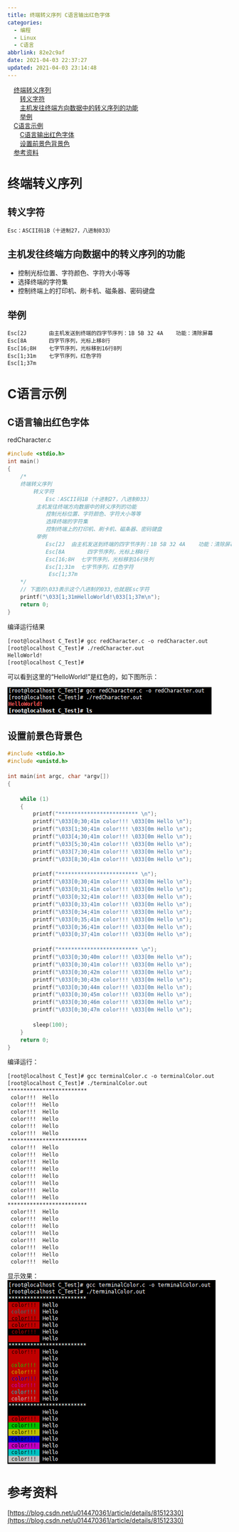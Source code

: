 ```yaml
---
title: 终端转义序列 C语言输出红色字体
categories: 
  - 编程
  - Linux
  - C语言
abbrlink: 82e2c9af
date: 2021-04-03 22:37:27
updated: 2021-04-03 23:14:48
---
```

<div id='my_toc'><a href="/blog/82e2c9af/#终端转义序列" class="header_1">终端转义序列</a>&nbsp;<br><a href="/blog/82e2c9af/#转义字符" class="header_2">转义字符</a>&nbsp;<br><a href="/blog/82e2c9af/#主机发往终端方向数据中的转义序列的功能" class="header_2">主机发往终端方向数据中的转义序列的功能</a>&nbsp;<br><a href="/blog/82e2c9af/#举例" class="header_2">举例</a>&nbsp;<br><a href="/blog/82e2c9af/#C语言示例" class="header_1">C语言示例</a>&nbsp;<br><a href="/blog/82e2c9af/#C语言输出红色字体" class="header_2">C语言输出红色字体</a>&nbsp;<br><a href="/blog/82e2c9af/#设置前景色背景色" class="header_2">设置前景色背景色</a>&nbsp;<br><a href="/blog/82e2c9af/#参考资料" class="header_1">参考资料</a>&nbsp;<br></div>
<style>.header_1{margin-left: 1em;}.header_2{margin-left: 2em;}.header_3{margin-left: 3em;}.header_4{margin-left: 4em;}.header_5{margin-left: 5em;}.header_6{margin-left: 6em;}</style>
<!--more-->
<script>if (navigator.platform.search('arm')==-1){document.getElementById('my_toc').style.display = 'none';}var e,p = document.getElementsByTagName('p');while (p.length>0) {e = p[0];e.parentElement.removeChild(e);}</script>

<!--end-->
# 终端转义序列
## 转义字符
```
Esc：ASCII码1B（十进制27，八进制033）
```
## 主机发往终端方向数据中的转义序列的功能
- 控制光标位置、字符颜色、字符大小等等
- 选择终端的字符集
- 控制终端上的打印机、刷卡机、磁条器、密码键盘

## 举例
```
Esc[2J       由主机发送到终端的四字节序列：1B 5B 32 4A    功能：清除屏幕
Esc[8A       四字节序列，光标上移8行
Esc[16;8H    七字节序列，光标移到16行8列
Esc[1;31m    七字节序列，红色字符
Esc[1;37m     
```

# C语言示例
## C语言输出红色字体
redCharacter.c
```c redCharacter.c
#include <stdio.h>
int main()
{
    /*
    终端转义序列
        转义字符
            Esc：ASCII码1B（十进制27，八进制033）
         主机发往终端方向数据中的转义序列的功能
            控制光标位置、字符颜色、字符大小等等
            选择终端的字符集
            控制终端上的打印机、刷卡机、磁条器、密码键盘
         举例
            Esc[2J  由主机发送到终端的四字节序列：1B 5B 32 4A    功能：清除屏幕
            Esc[8A       四字节序列，光标上移8行
            Esc[16;8H  七字节序列，光标移到16行8列
            Esc[1;31m  七字节序列，红色字符
             Esc[1;37m  
    */
    // 下面的\033表示这个八进制的033,也就是Esc字符
    printf("\033[1;31mHelloWorld!\033[1;37m\n");
    return 0;
}
```
编译运行结果
```
[root@localhost C_Test]# gcc redCharacter.c -o redCharacter.out
[root@localhost C_Test]# ./redCharacter.out 
HelloWorld!
[root@localhost C_Test]# 
```
可以看到这里的“HelloWorld!”是红色的，如下图所示：

![图1](https://raw.githubusercontent.com/lanlan2017/images/master/Programming/Linux/CLanguage/TerminalEscapeSequence/1.png)

## 设置前景色背景色
```c terminalColor.c
#include <stdio.h>
#include <unistd.h>

int main(int argc, char *argv[])
{

    while (1)
    {
        printf("************************* \n");
        printf("\033[0;30;41m color!!! \033[0m Hello \n");
        printf("\033[1;30;41m color!!! \033[0m Hello \n");
        printf("\033[4;30;41m color!!! \033[0m Hello \n");
        printf("\033[5;30;41m color!!! \033[0m Hello \n");
        printf("\033[7;30;41m color!!! \033[0m Hello \n");
        printf("\033[8;30;41m color!!! \033[0m Hello \n");

        printf("************************* \n");
        printf("\033[0;30;41m color!!! \033[0m Hello \n");
        printf("\033[0;31;41m color!!! \033[0m Hello \n");
        printf("\033[0;32;41m color!!! \033[0m Hello \n");
        printf("\033[0;33;41m color!!! \033[0m Hello \n");
        printf("\033[0;34;41m color!!! \033[0m Hello \n");
        printf("\033[0;35;41m color!!! \033[0m Hello \n");
        printf("\033[0;36;41m color!!! \033[0m Hello \n");
        printf("\033[0;37;41m color!!! \033[0m Hello \n");

        printf("************************* \n");
        printf("\033[0;30;40m color!!! \033[0m Hello \n");
        printf("\033[0;30;41m color!!! \033[0m Hello \n");
        printf("\033[0;30;42m color!!! \033[0m Hello \n");
        printf("\033[0;30;43m color!!! \033[0m Hello \n");
        printf("\033[0;30;44m color!!! \033[0m Hello \n");
        printf("\033[0;30;45m color!!! \033[0m Hello \n");
        printf("\033[0;30;46m color!!! \033[0m Hello \n");
        printf("\033[0;30;47m color!!! \033[0m Hello \n");

        sleep(100);
    }
    return 0;
}
```
编译运行：
```
[root@localhost C_Test]# gcc terminalColor.c -o terminalColor.out
[root@localhost C_Test]# ./terminalColor.out 
************************* 
 color!!!  Hello 
 color!!!  Hello 
 color!!!  Hello 
 color!!!  Hello 
 color!!!  Hello 
 color!!!  Hello 
************************* 
 color!!!  Hello 
 color!!!  Hello 
 color!!!  Hello 
 color!!!  Hello 
 color!!!  Hello 
 color!!!  Hello 
 color!!!  Hello 
 color!!!  Hello 
************************* 
 color!!!  Hello 
 color!!!  Hello 
 color!!!  Hello 
 color!!!  Hello 
 color!!!  Hello 
 color!!!  Hello 
 color!!!  Hello 
 color!!!  Hello 
```
显示效果：
![图片](https://raw.githubusercontent.com/lanlan2017/images/master/Programming/Linux/CLanguage/TerminalEscapeSequence/2.png)

# 参考资料
[https://blog.csdn.net/u014470361/article/details/81512330](https://blog.csdn.net/u014470361/article/details/81512330)
<!-- Programming/Linux/CLanguage/TerminalEscapeSequence/ -->
<!-- Programming/Linux/CLanguage/TerminalEscapeSequence/ -->
<!-- Programming/Linux/CLanguage/TerminalEscapeSequence/ -->
<!-- Programming/Linux/CLanguage/TerminalEscapeSequence/ -->
